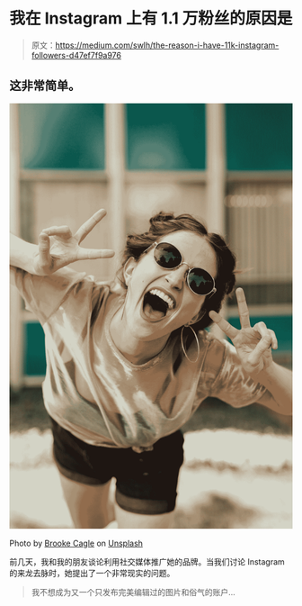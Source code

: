 # 我在 Instagram 上有 1.1 万粉丝的原因是

> 原文：<https://medium.com/swlh/the-reason-i-have-11k-instagram-followers-d47ef7f9a976>

## 这非常简单。

![](img/9c6c633362effedb6a632d3322e51d69.png)

Photo by [Brooke Cagle](https://unsplash.com/@brookecagle?utm_source=medium&utm_medium=referral) on [Unsplash](https://unsplash.com?utm_source=medium&utm_medium=referral)

前几天，我和我的朋友谈论利用社交媒体推广她的品牌。当我们讨论 Instagram 的来龙去脉时，她提出了一个非常现实的问题。

> 我不想成为又一个只发布完美编辑过的图片和俗气的账户…